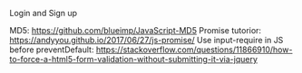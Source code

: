 Login and Sign up

MD5: https://github.com/blueimp/JavaScript-MD5
Promise tutorior: https://andyyou.github.io/2017/06/27/js-promise/
Use input-require in JS before preventDefault: https://stackoverflow.com/questions/11866910/how-to-force-a-html5-form-validation-without-submitting-it-via-jquery
